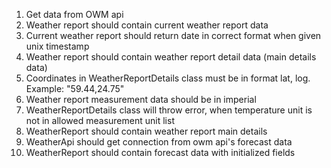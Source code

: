 1. Get data from OWM api
2. Weather report should contain current weather report data
3. Current weather report should return date in correct format when given unix timestamp
4. Weather report should contain weather report detail data (main details data)
5. Coordinates in WeatherReportDetails class must be in format lat, log. Example: "59.44,24.75"
6. Weather report measurement data should be in imperial
7. WeatherReportDetails class will throw error, when temperature unit is not in allowed measurement unit list 
8. WeatherReport should contain weather report main details
9. WeatherApi should get connection from owm api's forecast data
10. WeatherReport should contain forecast data with initialized fields